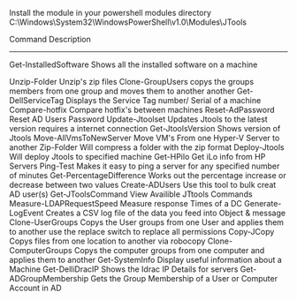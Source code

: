 Install the module in your powershell modules directory
C:\Windows\System32\WindowsPowerShell\v1.0\Modules\JTools

Command                  Description
-------                  -----------
Get-InstalledSoftware    Shows all the installed software on a machine

Unzip-Folder             Unzip's zip files
Clone-GroupUsers         copys the groups members from one group and moves them to another another
Get-DellServiceTag       Displays the Service Tag number/ Serial of a machine
Compare-hotfix           Compare hotfix's between machines
Reset-AdPassword         Reset AD Users Password
Update-Jtoolset          Updates Jtools to the latest version requires a internet connection
Get-JtoolsVersion        Shows version of Jtools
Move-AllVmsToNewServer   Move VM's From one Hyper-V Server to another
Zip-Folder               Will compress a folder with the zip format
Deploy-Jtools            Will deploy Jtools to specified machine
Get-HPilo                Get iLo info from HP Servers
Ping-Test                Makes it easy to ping a server for any specified number of minutes
Get-PercentageDifference Works out the percentage increase or decrease between two values
Create-ADUsers           Use this tool to bulk creat AD user(s)
Get-JToolsCommand        View Availible JTtools Commands
Measure-LDAPRequestSpeed Measure response Times of a DC
Generate-LogEvent        Creates a CSV log file of the data you feed into Object & message
Clone-UserGroups         Copys the User groups from one User and applies them to another use the replace switch to replace all permissions
Copy-JCopy               Copys files from one location to another via robocopy
Clone-ComputerGroups     Copys the computer groups from one computer and applies them to another
Get-SystemInfo           Display useful information about a Machine
Get-DelliDracIP          Shows the Idrac IP Details for servers
Get-ADGroupMembership    Gets the Group Membership of a User or Computer Account in AD
